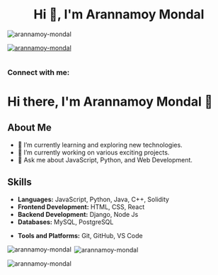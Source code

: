 <h1 align="center">Hi 👋, I'm Arannamoy Mondal</h1>
<p align="left"> <img src="https://komarev.com/ghpvc/?username=arannamoy-mondal&label=Profile%20views&color=0e75b6&style=flat" alt="arannamoy-mondal" /> </p>

<p align="left"> <a href="https://github.com/ryo-ma/github-profile-trophy"><img src="https://github-profile-trophy.vercel.app/?username=arannamoy-mondal" alt="arannamoy-mondal" /></a> </p>

<p align="left"> <a href="https://twitter.com/" target="blank"><img src="https://img.shields.io/twitter/follow/?logo=twitter&style=for-the-badge" alt="" /></a> </p>

<h3 align="left">Connect with me:</h3>
<p align="left">
</p>

# Hi there, I'm Arannamoy Mondal 👋

## About Me

- 🌱 I’m currently learning and exploring new technologies.
- 🔭 I’m currently working on various exciting projects.
- 💬 Ask me about JavaScript, Python, and Web Development.
<!-- - 📫 How to reach me: [Email](mailto:your-email@example.com) -->
<!-- - 😄 Pronouns: They/Them -->
<!--- ⚡ Fun fact: I love solving complex problems and contributing to open-source projects. -->

## Skills

- **Languages:** JavaScript, Python, Java, C++, Solidity
- **Frontend Development:** HTML, CSS, React
- **Backend Development:** Django, Node Js
- **Databases:** MySQL, PostgreSQL
<!-- - **DevOps:** Docker, Kubernetes, CI/CD -->
- **Tools and Platforms:** Git, GitHub, VS Code

<p><img align="left" src="https://github-readme-stats.vercel.app/api/top-langs?username=arannamoy-mondal&show_icons=true&locale=en&layout=compact" alt="arannamoy-mondal" /></p>

<p>&nbsp;<img align="center" src="https://github-readme-stats.vercel.app/api?username=arannamoy-mondal&show_icons=true&locale=en" alt="arannamoy-mondal" /></p>

<p><img align="center" src="https://github-readme-streak-stats.herokuapp.com/?user=arannamoy-mondal&" alt="arannamoy-mondal" /></p>

